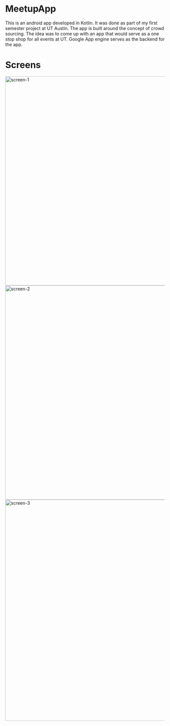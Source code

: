 # MeetupApp
This is an android app developed in Kotlin. It was done as part of my first semester project at UT Austin.
The app is built around the concept of crowd sourcing. The idea was to come up with an app that would serve as a one stop shop for all events at UT. Google App engine serves as the backend for the app.

# Screens
<img width="659" alt="screen-1" src="https://user-images.githubusercontent.com/7443951/44505972-e1827400-a669-11e8-98fd-d93068f927ab.png">

<img width="675" alt="screen-2" src="https://user-images.githubusercontent.com/7443951/44506086-74bba980-a66a-11e8-912b-c9dfcd047172.png">

<img width="697" alt="screen-3" src="https://user-images.githubusercontent.com/7443951/44506115-856c1f80-a66a-11e8-9a49-0488c78d33b3.png">
